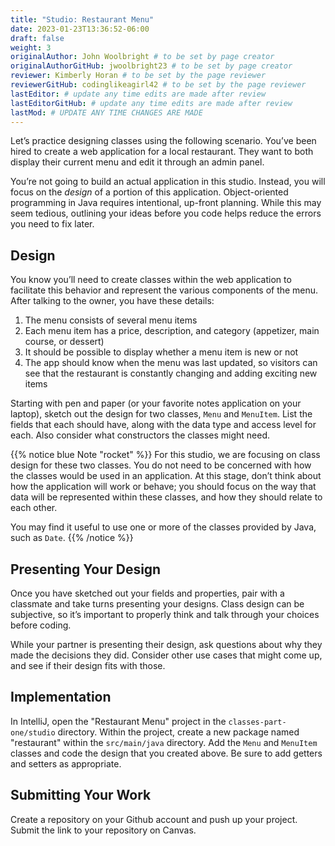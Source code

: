 ```yaml
---
title: "Studio: Restaurant Menu"
date: 2023-01-23T13:36:52-06:00
draft: false
weight: 3
originalAuthor: John Woolbright # to be set by page creator
originalAuthorGitHub: jwoolbright23 # to be set by page creator
reviewer: Kimberly Horan # to be set by the page reviewer
reviewerGitHub: codinglikeagirl42 # to be set by the page reviewer
lastEditor: # update any time edits are made after review
lastEditorGitHub: # update any time edits are made after review
lastMod: # UPDATE ANY TIME CHANGES ARE MADE
---
```


Let’s practice designing classes using the following scenario. You’ve been hired to create a web application for a local restaurant. They want to both display their current menu and edit it through an admin panel.

You’re not going to build an actual application in this studio. Instead, you will focus on the *design* of a portion of this application. Object-oriented programming in Java requires intentional, up-front planning. While this may seem tedious, outlining your ideas before you code helps reduce the errors you need to fix later.

## Design

You know you’ll need to create classes within the web application to facilitate this behavior and represent the various components of the menu. After talking to the owner, you have these details:

1. The menu consists of several menu items
1. Each menu item has a price, description, and category (appetizer, main course, or dessert)
1. It should be possible to display whether a menu item is new or not
1. The app should know when the menu was last updated, so visitors can see that the restaurant is constantly changing and adding exciting new items

Starting with pen and paper (or your favorite notes application on your laptop), sketch out the design for two classes, `Menu` and `MenuItem`. List the fields that each should have, along with the data type and access level for each. Also consider what constructors the classes might need.

{{% notice blue Note "rocket" %}}
For this studio, we are focusing on class design for these two classes. You do not need to be concerned with how the classes would be used in an application. At this stage, don’t think about how the application will work or behave; you should focus on the way that data will be represented within these classes, and how they should relate to each other.

You may find it useful to use one or more of the classes provided by Java, such as `Date`.
{{% /notice %}}

## Presenting Your Design

Once you have sketched out your fields and properties, pair with a classmate and take turns presenting your designs. Class design can be subjective, so it’s important to properly think and talk through your choices before coding.

While your partner is presenting their design, ask questions about why they made the decisions they did. Consider other use cases that might come up, and see if their design fits with those.

## Implementation

In IntelliJ, open the "Restaurant Menu" project in the `classes-part-one/studio` directory. Within the project, create a new package named "restaurant" within the `src/main/java` directory. Add the `Menu` and `MenuItem` classes and code the design that you created above. Be sure to add getters and setters as appropriate.

## Submitting Your Work

Create a repository on your Github account and push up your project. Submit the link to your repository on Canvas.
